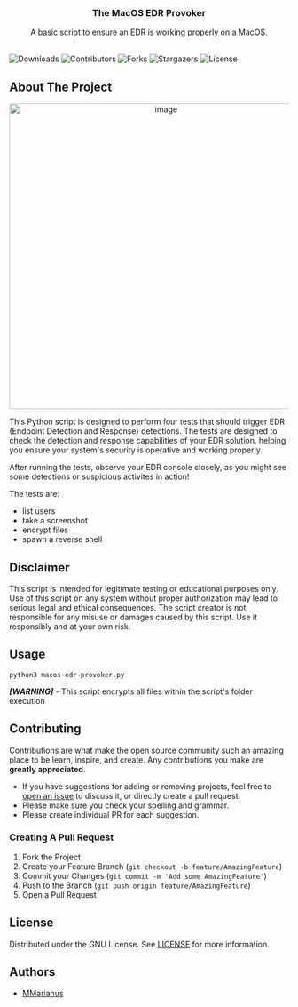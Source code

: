 <br/>
<p align="center">
  <a href="https://github.com/MMarianus/MacOS-EDR-Provoker">

  </a>

  <h3 align="center">The MacOS EDR Provoker</h3>

  <p align="center">
    A basic script to ensure an EDR is working properly on a MacOS.
    <br/>
    <br/>
  </p>
</p>

![Downloads](https://img.shields.io/github/downloads/MMarianus/MacOS-EDR-Provoker/total) ![Contributors](https://img.shields.io/github/contributors/MMarianus/MacOS-EDR-Provoker?color=dark-green) ![Forks](https://img.shields.io/github/forks/MMarianus/MacOS-EDR-Provoker?style=social) ![Stargazers](https://img.shields.io/github/stars/MMarianus/MacOS-EDR-Provoker?style=social) ![License](https://img.shields.io/github/license/MMarianus/MacOS-EDR-Provoker) 

## About The Project
<p align="center">
<img width="550" alt="image" src="https://github.com/MMarianus/MacOS-EDR-Provoker/assets/25618241/156363e2-ae34-44b8-b984-46793d7063aa">
</p>


This Python script is designed to perform four tests that should trigger EDR (Endpoint Detection and Response) detections. The tests are designed to check the detection and response capabilities of your EDR solution, helping you ensure your system's security is operative and working properly.                                            

After running the tests, observe your EDR console closely, as you might see some detections or suspicious activites in action!                                                

The tests are: 
* list users
* take a screenshot
* encrypt files 
* spawn a reverse shell                                                    

## Disclaimer
This script is intended for legitimate testing or educational purposes only. Use of this script on any system without proper authorization may lead to serious legal and ethical consequences. The script creator is not responsible for any misuse or damages caused by this script. Use it responsibly and at your own risk.

## Usage

    python3 macos-edr-provoker.py

***[WARNING]*** - This script encrypts all files within the script's folder execution

## Contributing

Contributions are what make the open source community such an amazing place to be learn, inspire, and create. Any contributions you make are **greatly appreciated**.
* If you have suggestions for adding or removing projects, feel free to [open an issue](https://github.com/MMarianus/MacOS-EDR-Provoker/issues/new) to discuss it, or directly create a pull request.
* Please make sure you check your spelling and grammar.
* Please create individual PR for each suggestion.

### Creating A Pull Request

1. Fork the Project
2. Create your Feature Branch (`git checkout -b feature/AmazingFeature`)
3. Commit your Changes (`git commit -m 'Add some AmazingFeature'`)
4. Push to the Branch (`git push origin feature/AmazingFeature`)
5. Open a Pull Request

## License

Distributed under the GNU License. See [LICENSE](https://github.com/MMarianus/MacOS-EDR-Provoker/blob/main/LICENSE) for more information.

## Authors

* [MMarianus](https://github.com/MMarianus)
